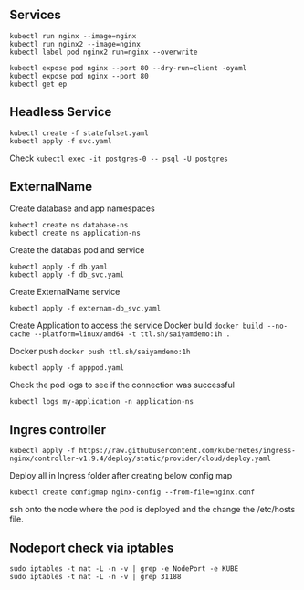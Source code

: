 

## Services 

```
kubectl run nginx --image=nginx
kubectl run nginx2 --image=nginx
kubectl label pod nginx2 run=nginx --overwrite

kubectl expose pod nginx --port 80 --dry-run=client -oyaml
kubectl expose pod nginx --port 80  
kubectl get ep

```

## Headless Service
```
kubectl create -f statefulset.yaml
kubectl apply -f svc.yaml
```
Check 
`kubectl exec -it postgres-0 -- psql -U postgres`

## ExternalName
Create database and app namespaces 
```
kubectl create ns database-ns
kubectl create ns application-ns
```
Create the databas pod and service
```
kubectl apply -f db.yaml
kubectl apply -f db_svc.yaml
```
Create ExternalName service
```
kubectl apply -f externam-db_svc.yaml
```
Create Application to access the service
Docker build
`docker build --no-cache --platform=linux/amd64 -t ttl.sh/saiyamdemo:1h . `

Docker push 
`docker push ttl.sh/saiyamdemo:1h`

`kubectl apply -f apppod.yaml`

Check the pod logs to see if the connection was successful 

`kubectl logs my-application -n application-ns`



## Ingres controller
```
kubectl apply -f https://raw.githubusercontent.com/kubernetes/ingress-nginx/controller-v1.9.4/deploy/static/provider/cloud/deploy.yaml
```
Deploy all in Ingress folder after creating below config map 

`kubectl create configmap nginx-config --from-file=nginx.conf`

ssh onto the node where the pod is deployed and the change the /etc/hosts file.



## Nodeport check via iptables
```
sudo iptables -t nat -L -n -v | grep -e NodePort -e KUBE
sudo iptables -t nat -L -n -v | grep 31188
```